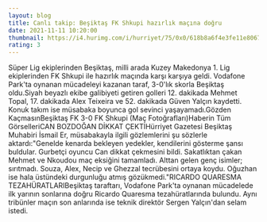 ```yaml
--- 
layout: blog
title: Canlı takip: Beşiktaş FK Shkupi hazırlık maçına doğru
date: 2021-11-11 10:20:00
thumbnail: https://i4.hurimg.com/i/hurriyet/75/0x0/618b8a6f4e3fe11e8067c539.jpg
rating: 3
---
```

Süper Lig ekiplerinden Beşiktaş, milli arada Kuzey Makedonya 1. Lig ekiplerinden FK Shkupi ile hazırlık maçında karşı karşıya geldi. Vodafone Park'ta oynanan mücadeleyi kazanan taraf, 3-0'lık skorla Beşiktaş oldu.Siyah beyazlı ekibe galibiyeti getiren golleri 12. dakikada Mehmet Topal, 17. dakikada Alex Teixeira ve 52. dakikada Güven Yalçın kaydetti. Konuk takım ise müsabaka boyunca gol sevinci yaşayamadı.Gözden KaçmasınBeşiktaş FK 3-0 FK Shkupi (Maç Fotoğrafları)Haberin Tüm GörselleriCAN BOZDOĞAN DİKKAT ÇEKTİHürriyet Gazetesi Beşiktaş Muhabiri İsmail Er, müsabakayla ilgili gözlemlerini şu sözlerle aktardı:"Genelde kenarda bekleyen yedekler, kendilerini gösterme şansı buldular. Gurbetçi oyuncu Can dikkat çekmesini bildi. Sakatlıktan çakan Mehmet ve Nkoudou maç eksiğini tamamladı. Alttan gelen genç isimler; sırıtmadı. Souza, Alex, Necip ve Ghezzal tecrübesini ortaya koydu. Oğuzhan ise hala üstündeki durgunluğu atmış gözükmedi."RICARDO QUARESMA TEZAHÜRATLARIBeşiktaş taraftarı, Vodafone Park'ta oynanan mücadelede ilk yarının sonlarına doğru Ricardo Quaresma tezahüratlarında bulundu. Aynı tribünler maçın son anlarında ise teknik direktör Sergen Yalçın'dan selam istedi.